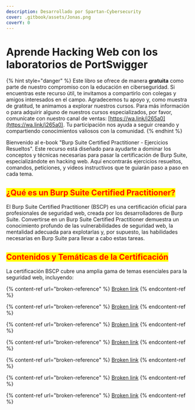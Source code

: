 ```yaml
---
description: Desarrollado por Spartan-Cybersecurity
cover: .gitbook/assets/Jonas.png
coverY: 0
---
```


# Aprende Hacking Web con los laboratorios de PortSwigger

{% hint style="danger" %}
Este libro se ofrece de manera **gratuita** como parte de nuestro compromiso con la educación en ciberseguridad. Si encuentras este recurso útil, te invitamos a compartirlo con colegas y amigos interesados en el campo. Agradecemos tu apoyo y, como muestra de gratitud, te animamos a explorar nuestros cursos. Para más información o para adquirir alguno de nuestros cursos especializados, por favor, comunícate con nuestro canal de ventas: [https://wa.link/j265a0](https://wa.link/j265a0). Tu participación nos ayuda a seguir creando y compartiendo conocimientos valiosos con la comunidad.
{% endhint %}

Bienvenido al e-book "Burp Suite Certified Practitioner - Ejercicios Resueltos". Este recurso está diseñado para ayudarte a dominar los conceptos y técnicas necesarias para pasar la certificación de Burp Suite, especializándote en hacking web. Aquí encontrarás ejercicios resueltos, comandos, peticiones, y videos instructivos que te guiarán paso a paso en cada tema.

## <mark style="color:red;">¿Qué es un Burp Suite Certified Practitioner?</mark>

El Burp Suite Certified Practitioner (BSCP) es una certificación oficial para profesionales de seguridad web, creada por los desarrolladores de Burp Suite. Convertirse en un Burp Suite Certified Practitioner demuestra un conocimiento profundo de las vulnerabilidades de seguridad web, la mentalidad adecuada para explotarlas y, por supuesto, las habilidades necesarias en Burp Suite para llevar a cabo estas tareas.

## <mark style="color:red;">Contenidos y Temáticas de la Certificación</mark>

La certificación BSCP cubre una amplia gama de temas esenciales para la seguridad web, incluyendo:

{% content-ref url="broken-reference" %}
[Broken link](broken-reference)
{% endcontent-ref %}

{% content-ref url="broken-reference" %}
[Broken link](broken-reference)
{% endcontent-ref %}

{% content-ref url="broken-reference" %}
[Broken link](broken-reference)
{% endcontent-ref %}

{% content-ref url="broken-reference" %}
[Broken link](broken-reference)
{% endcontent-ref %}

{% content-ref url="broken-reference" %}
[Broken link](broken-reference)
{% endcontent-ref %}

{% content-ref url="broken-reference" %}
[Broken link](broken-reference)
{% endcontent-ref %}

{% content-ref url="broken-reference" %}
[Broken link](broken-reference)
{% endcontent-ref %}
